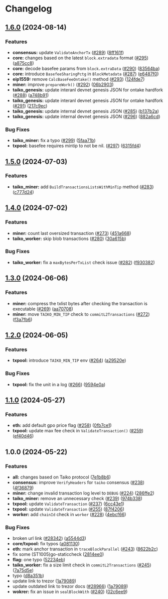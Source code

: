 # Changelog

## [1.6.0](https://github.com/taikoxyz/taiko-geth/compare/v1.5.0...v1.6.0) (2024-08-14)


### Features

* **consensus:** update `ValidateAnchorTx` ([#289](https://github.com/taikoxyz/taiko-geth/issues/289)) ([8ff161f](https://github.com/taikoxyz/taiko-geth/commit/8ff161fb39b76ef15585d26033131433c4530a3e))
* **core:** changes based on the latest `block.extradata` format ([#295](https://github.com/taikoxyz/taiko-geth/issues/295)) ([a875cc8](https://github.com/taikoxyz/taiko-geth/commit/a875cc83b907b026b88da887ce0a0d46c91d6980))
* **core:** decode basefee params from `block.extraData` ([#290](https://github.com/taikoxyz/taiko-geth/issues/290)) ([83564ba](https://github.com/taikoxyz/taiko-geth/commit/83564ba6fc9c20b1fa28ff94d65d5e19211a1aa2))
* **core:** introduce `BasefeeSharingPctg` in `BlockMetadata` ([#287](https://github.com/taikoxyz/taiko-geth/issues/287)) ([e6487f0](https://github.com/taikoxyz/taiko-geth/commit/e6487f00ed74139fb4169cf4ccd70488d933a01a))
* **eip1559:** remove `CalcBaseFeeOntake()` method ([#293](https://github.com/taikoxyz/taiko-geth/issues/293)) ([124fde7](https://github.com/taikoxyz/taiko-geth/commit/124fde7e025d6ba88c5cf796d6a0a5fd19c21a19))
* **miner:** improve `prepareWork()` ([#292](https://github.com/taikoxyz/taiko-geth/issues/292)) ([06b2903](https://github.com/taikoxyz/taiko-geth/commit/06b29039cbf1f72d6163c0c4f658053acfcc5c47))
* **taiko_genesis:** update interanl devnet genesis JSON for ontake hardfork ([#288](https://github.com/taikoxyz/taiko-geth/issues/288)) ([a748b91](https://github.com/taikoxyz/taiko-geth/commit/a748b914abb1b5bc2a25fe40de6e38bb70e4235a))
* **taiko_genesis:** update interanl devnet genesis JSON for ontake hardfork ([#291](https://github.com/taikoxyz/taiko-geth/issues/291)) ([217c9ec](https://github.com/taikoxyz/taiko-geth/commit/217c9ec0f42f4785b44b8d2dbc4c046eb43e1d02))
* **taiko_genesis:** update internal devnet genesis JSON ([#285](https://github.com/taikoxyz/taiko-geth/issues/285)) ([b137b2a](https://github.com/taikoxyz/taiko-geth/commit/b137b2ac113dfe899bc538220cbdadf45b24f133))
* **taiko_genesis:** update internal devnet genesis JSON ([#296](https://github.com/taikoxyz/taiko-geth/issues/296)) ([882a6cd](https://github.com/taikoxyz/taiko-geth/commit/882a6cd3294cd1c74eac37fbc37c54e64f0dc363))


### Bug Fixes

* **taiko_miner:** fix a typo ([#299](https://github.com/taikoxyz/taiko-geth/issues/299)) ([5faa71b](https://github.com/taikoxyz/taiko-geth/commit/5faa71b531cc889fb66868380d9063e8c78c7646))
* **txpool:** basefee requires mintip to not be nil. ([#297](https://github.com/taikoxyz/taiko-geth/issues/297)) ([6315fd4](https://github.com/taikoxyz/taiko-geth/commit/6315fd49697701beb1f18b8c8c0a6bdf97e862d5))

## [1.5.0](https://github.com/taikoxyz/taiko-geth/compare/v1.4.0...v1.5.0) (2024-07-03)


### Features

* **taiko_miner:** add `BuildTransactionsListsWithMinTip` method ([#283](https://github.com/taikoxyz/taiko-geth/issues/283)) ([c777d24](https://github.com/taikoxyz/taiko-geth/commit/c777d24af16915030536564b8cb44346866ab0b1))

## [1.4.0](https://github.com/taikoxyz/taiko-geth/compare/v1.3.0...v1.4.0) (2024-07-02)


### Features

* **miner:** count last oversized transaction ([#273](https://github.com/taikoxyz/taiko-geth/issues/273)) ([451a668](https://github.com/taikoxyz/taiko-geth/commit/451a668d79bb9e41bb34dfb5fdbd1e0301977a9b))
* **taiko_worker:** skip blob transactions ([#280](https://github.com/taikoxyz/taiko-geth/issues/280)) ([30a615b](https://github.com/taikoxyz/taiko-geth/commit/30a615b4c3aafd0d395309035d58b86ff53c8eb0))


### Bug Fixes

* **taiko_worker:** fix a `maxBytesPerTxList` check issue ([#282](https://github.com/taikoxyz/taiko-geth/issues/282)) ([f930382](https://github.com/taikoxyz/taiko-geth/commit/f930382f4bf789bdc6c6fae5a410758a9f9bed7c))

## [1.3.0](https://github.com/taikoxyz/taiko-geth/compare/v1.2.0...v1.3.0) (2024-06-06)


### Features

* **miner:** compress the txlist bytes after checking the transaction is executable ([#269](https://github.com/taikoxyz/taiko-geth/issues/269)) ([aa70708](https://github.com/taikoxyz/taiko-geth/commit/aa70708a69d9612bf2dffd218db7e703de1654c1))
* **miner:** move `TAIKO_MIN_TIP` check to `commitL2Transactions` ([#272](https://github.com/taikoxyz/taiko-geth/issues/272)) ([f3a7fb6](https://github.com/taikoxyz/taiko-geth/commit/f3a7fb6311e9d59ba2fb55799b9eab614d488095))

## [1.2.0](https://github.com/taikoxyz/taiko-geth/compare/v1.1.0...v1.2.0) (2024-06-05)


### Features

* **txpool:** introduce `TAIKO_MIN_TIP` env ([#264](https://github.com/taikoxyz/taiko-geth/issues/264)) ([a29520e](https://github.com/taikoxyz/taiko-geth/commit/a29520e066809dda21af463272b6ec1ef1cdfcae))


### Bug Fixes

* **txpool:** fix the unit in a log ([#266](https://github.com/taikoxyz/taiko-geth/issues/266)) ([9594e0a](https://github.com/taikoxyz/taiko-geth/commit/9594e0a6a87d14bdaa594b3a31eec116ce24c948))

## [1.1.0](https://github.com/taikoxyz/taiko-geth/compare/v1.0.0...v1.1.0) (2024-05-27)


### Features

* **eth:** add default gpo price flag ([#258](https://github.com/taikoxyz/taiko-geth/issues/258)) ([0fb7ce1](https://github.com/taikoxyz/taiko-geth/commit/0fb7ce1999e6b8f4d39e78787525e236e007948f))
* **txpool:** update max fee check in `ValidateTransaction()` ([#259](https://github.com/taikoxyz/taiko-geth/issues/259)) ([ef40d46](https://github.com/taikoxyz/taiko-geth/commit/ef40d46c0efbda50f0a2b84987291a4b8f9f2a2d))

## 1.0.0 (2024-05-22)


### Features

* **all:** changes based on Taiko protocol ([7e1b8b6](https://github.com/taikoxyz/taiko-geth/commit/7e1b8b65a3f8b931a5f141281c6ff82ad17028d0))
* **consensus:** improve `VerifyHeaders` for `taiko` consensus ([#238](https://github.com/taikoxyz/taiko-geth/issues/238)) ([4f36879](https://github.com/taikoxyz/taiko-geth/commit/4f368792dc27d1e5c5d92f44b2d4b0a3f2986e02))
* **miner:** change invalid transaction log level to `DEBUG` ([#224](https://github.com/taikoxyz/taiko-geth/issues/224)) ([286ffe2](https://github.com/taikoxyz/taiko-geth/commit/286ffe2cbfd6e1b234c9ab3976b4daa60c8a24ce))
* **taiko_miner:** remove an unnecessary check ([#239](https://github.com/taikoxyz/taiko-geth/issues/239)) ([974b338](https://github.com/taikoxyz/taiko-geth/commit/974b338e20c3a2ff48ecfd0174c595d6cb02e935))
* **txpool:** update `ValidateTransaction` ([#237](https://github.com/taikoxyz/taiko-geth/issues/237)) ([6cc43e1](https://github.com/taikoxyz/taiko-geth/commit/6cc43e1d9c1ef34cba5fff2db3735ced3ad0a3a0))
* **txpool:** update `ValidateTransaction` ([#255](https://github.com/taikoxyz/taiko-geth/issues/255)) ([87f4206](https://github.com/taikoxyz/taiko-geth/commit/87f42062d9d02fd99be1f8c318baf573ef08135f))
* **worker:** add `chainId` check in `worker` ([#228](https://github.com/taikoxyz/taiko-geth/issues/228)) ([4ebcf66](https://github.com/taikoxyz/taiko-geth/commit/4ebcf6656c507c3164722148c16e76f7766fe52e))


### Bug Fixes

* broken url link ([#28342](https://github.com/taikoxyz/taiko-geth/issues/28342)) ([a5544d3](https://github.com/taikoxyz/taiko-geth/commit/a5544d35f6746c93d01e9c54c5bc5ef6567463b3))
* **core/txpool:** fix typos ([a081130](https://github.com/taikoxyz/taiko-geth/commit/a0811300815f1d4e79881113a102e91fdfeecdb8))
* **eth:** mark anchor transaction in `traceBlockParallel` ([#243](https://github.com/taikoxyz/taiko-geth/issues/243)) ([8622b2c](https://github.com/taikoxyz/taiko-geth/commit/8622b2cce09330fc4957e22be5bd4685675411d9))
* fix some (ST1005)go-staticcheck ([2814ee0](https://github.com/taikoxyz/taiko-geth/commit/2814ee0547cb49dddf182bad802f19100608d5f8))
* **flag:** one typo ([52234eb](https://github.com/taikoxyz/taiko-geth/commit/52234eb17299dbccb108f74cf9ac94cc44bc6d6a))
* **taiko_worker:** fix a size limit check in `commitL2Transactions` ([#245](https://github.com/taikoxyz/taiko-geth/issues/245)) ([7a75d5e](https://github.com/taikoxyz/taiko-geth/commit/7a75d5e6b42ee57fed4df8713049c71e9b08657a))
* typo ([d8a351b](https://github.com/taikoxyz/taiko-geth/commit/d8a351b58f147fc8e1527695ff7a3d19e6f3420b))
* update link to trezor ([1a79089](https://github.com/taikoxyz/taiko-geth/commit/1a79089193f2046c0cab60954bc05be2f52a2a90))
* update outdated link to trezor docs ([#28966](https://github.com/taikoxyz/taiko-geth/issues/28966)) ([1a79089](https://github.com/taikoxyz/taiko-geth/commit/1a79089193f2046c0cab60954bc05be2f52a2a90))
* **wokrer:** fix an issue in `sealBlockWith` ([#240](https://github.com/taikoxyz/taiko-geth/issues/240)) ([02c6ee9](https://github.com/taikoxyz/taiko-geth/commit/02c6ee9672c1b47ac534ec7224f45d9ab0652cdf))
